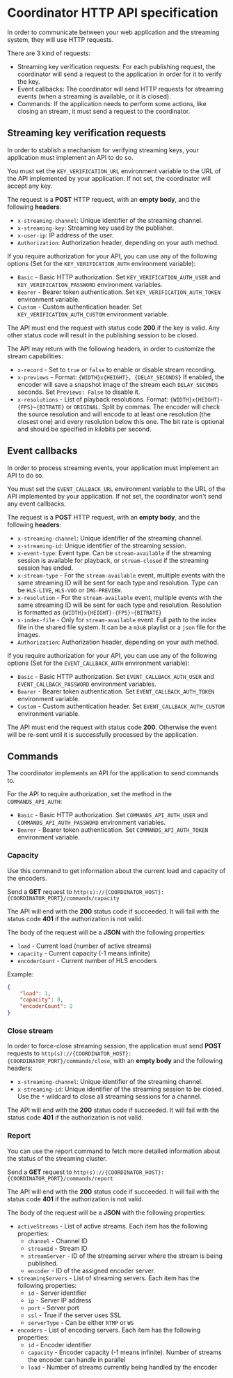 # Coordinator HTTP API specification

In order to communicate between your web application and the streaming system, they will use HTTP requests.

There are 3 kind of requests:

 - Streaming key verification requests: For each publishing request, the coordinator will send a request to the application in order for it to verify the key.
 - Event callbacks: The coordinator will send HTTP requests for streaming events (when a streaming is available, or it is closed).
 - Commands: If the application needs to perform some actions, like closing an stream, it must send a request to the coordinator.

## Streaming key verification requests

In order to stablish a mechanism for verifying streaming keys, your application must implement an API to do so.

You must set the `KEY_VERIFICATION_URL` environment variable to the URL of the API implemented by your application. If not set, the coordinator will accept any key.

The request is a **POST** HTTP request, with an **empty body**, and the following **headers**:

 - `x-streaming-channel`: Unique identifier of the streaming channel.
 - `x-streaming-key`: Streaming key used by the publisher.
 - `x-user-ip`: IP address of the user.
 - `Authorization`: Authorization header, depending on your auth method.

If you require authorization for your API, you can use any of the following options (Set for the `KEY_VERIFICATION_AUTH` environment variable):

 - `Basic` - Basic HTTP authorization. Set `KEY_VERIFICATION_AUTH_USER` and `KEY_VERIFICATION_PASSWORD` environment variables.
 - `Bearer` - Bearer token authentication. Set `KEY_VERIFICATION_AUTH_TOKEN` environment variable.
 - `Custom` - Custom authentication header. Set `KEY_VERIFICATION_AUTH_CUSTOM` environment variable.

The API must end the request with status code **200** if the key is valid. Any other status code will result in the publishing session to be closed.

The API may return with the following headers, in order to customize the stream capabilities:

 - `x-record` - Set to `true` or `false` to enable or disable stream recording.
 - `x-previews` - Format: `{WIDTH}x{HEIGHT}, {DELAY_SECONDS}` If enabled, the encoder will save a snapshot image of the stream each `DELAY_SECONDS` seconds. Set `Previews: False` to disable it.
 - `x-resolutions` - List of playback resolutions. Format: `{WIDTH}x{HEIGHT}-{FPS}~{BITRATE}` or `ORIGINAL`. Split by commas. The encoder will check the source resolution and will encode to at least one resolution (the closest one) and every resolution below this one. The bit rate is optional and should be specified in kilobits per second.

## Event callbacks

In order to process streaming events, your application must implement an API to do so.

You must set the `EVENT_CALLBACK_URL` environment variable to the URL of the API implemented by your application. If not set, the coordinator won't send any event callbacks.

The request is a **POST** HTTP request, with an **empty body**, and the following **headers**:

 - `x-streaming-channel`: Unique identifier of the streaming channel.
 - `x-streaming-id`: Unique identifier of the streaming session.
 - `x-event-type`: Event type. Can be `stream-available` if the streaming session is available for playback, or `stream-closed` if the streaming session has ended.
 - `x-stream-type` - For the `stream-available` event, multiple events with the same streaming ID will be sent for each type and resolution. Type can be `HLS-LIVE`, `HLS-VOD` or `IMG-PREVIEW`.
 - `x-resolution` - For the `stream-available` event, multiple events with the same streaming ID will be sent for each type and resolution. Resolution is formatted as `{WIDTH}x{HEIGHT}-{FPS}~{BITRATE}`
 - `x-index-file` - Only for `stream-available` event. Full path to the index file in the shared file system. It can be a `m3u8` playlist or a `json` file for the images.
 - `Authorization`: Authorization header, depending on your auth method.

If you require authorization for your API, you can use any of the following options (Set for the `EVENT_CALLBACK_AUTH` environment variable):

 - `Basic` - Basic HTTP authorization. Set `EVENT_CALLBACK_AUTH_USER` and `EVENT_CALLBACK_PASSWORD` environment variables.
 - `Bearer` - Bearer token authentication. Set `EVENT_CALLBACK_AUTH_TOKEN` environment variable.
 - `Custom` - Custom authentication header. Set `EVENT_CALLBACK_AUTH_CUSTOM` environment variable.


The API must end the request with status code **200**. Otherwise the event will be re-sent until it is successfully processed by the application.

## Commands

The coordinator implements an API for the application to send commands to.

For the API to require authorization, set the method in the `COMMANDS_API_AUTH`:
 - `Basic` - Basic HTTP authorization. Set `COMMANDS_API_AUTH_USER` and `COMMANDS_API_AUTH_PASSWORD` environment variables.
 - `Bearer` - Bearer token authentication. Set `COMMANDS_API_AUTH_TOKEN` environment variable.

### Capacity

Use this command to get information about the current load and capacity of the encoders.

Send a **GET** request to `http(s)://{COORDINATOR_HOST}:{COORDINATOR_PORT}/commands/capacity`

The API will end with the **200** status code if succeeded. It will fail with the status code **401** if the authorization is not valid.

The body of the request will be a **JSON** with the following properties:

 - `load` - Current load (number of active streams)
 - `capacity` - Current capacity (-1 means infinite)
 - `encoderCount` - Current number of HLS encoders

Example:

```json
{
    "load": 1,
    "capacity": 8,
    "encoderCount": 2
}
```

### Close stream

In order to force-close streaming session, the application must send **POST** requests to `http(s)://{COORDINATOR_HOST}:{COORDINATOR_PORT}/commands/close`, with an **empty body** and the following headers:

 - `x-streaming-channel`: Unique identifier of the streaming channel.
 - `x-streaming-id`: Unique identifier of the streaming session to be closed. Use the `*` wildcard to close all streaming sessions for a channel.

The API will end with the **200** status code if succeeded. It will fail with the status code **401** if the authorization is not valid.

### Report

You can use the report command to fetch more detailed information about the status of the streaming cluster.

Send a **GET** request to `http(s)://{COORDINATOR_HOST}:{COORDINATOR_PORT}/commands/report`

The API will end with the **200** status code if succeeded. It will fail with the status code **401** if the authorization is not valid.

The body of the request will be a **JSON** with the following properties:

 - `activeStreams` - List of active streams. Each item has the following properties:
   - `channel` - Channel ID
   - `streamId` - Stream ID
   - `streamServer` - ID of the streaming server where the stream is being published.
   - `encoder` - ID of the assigned encoder server.
 - `streamingServers` - List of streaming servers. Each item has the following properties:
   - `id` - Server identifier
   - `ip` - Server IP address
   - `port` - Server port
   - `ssl` - True if the server uses SSL
   - `serverType` - Can be either `RTMP` or `WS`
 - `encoders` - List of encoding servers. Each item has the following properties:
   - `id` - Encoder identifier
   - `capacity` - Encoder capacity (-1 means infinite). Number of streams the encoder can handle in parallel
   - `load` - Number of streams currently being handled by the encoder
